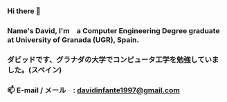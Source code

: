 ### Hi there 👋
### Name's David, I'm　a Computer Engineering Degree graduate at University of Granada (UGR), Spain.
### ダビッドです、グラナダの大学でコンピュータ工学を勉強していました。(スペイン)
### 📫 E-mail / メール　: davidinfante1997@gmail.com



<!--
**davidinfante/davidinfante** is a ✨ _special_ ✨ repository because its `README.md` (this file) appears on your GitHub profile.

Here are some ideas to get you started:

- 🔭 I’m currently working on ...
- 🌱 I’m currently learning ...
- 👯 I’m looking to collaborate on ...
- 🤔 I’m looking for help with ...
- 💬 Ask me about ...
- 📫 How to reach me: ...
- 😄 Pronouns: ...
- ⚡ Fun fact: ...
-->
